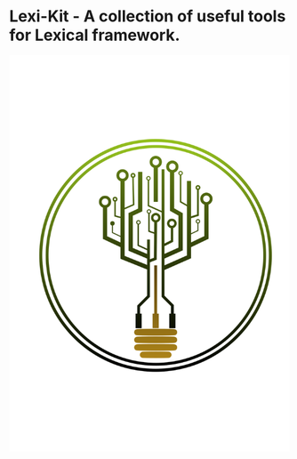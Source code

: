 # Lexi-Kit - A collection of useful tools for Lexical framework.

![Logo](./assets/logo%20R-learn.svg)
